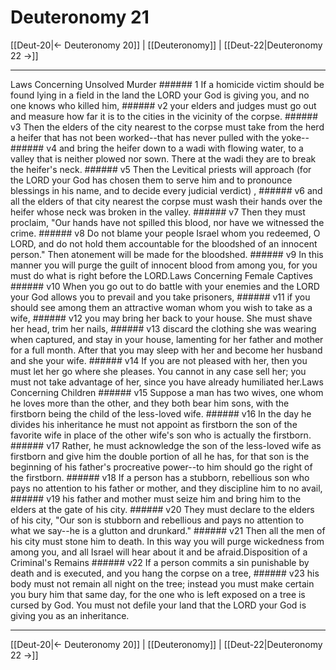 # Deuteronomy 21

[[Deut-20|← Deuteronomy 20]] | [[Deuteronomy]] | [[Deut-22|Deuteronomy 22 →]]
***

Laws Concerning Unsolved Murder ###### 1 If a homicide victim should be found lying in a field in the land the LORD your God is giving you, and no one knows who killed him, ###### v2 your elders and judges must go out and measure how far it is to the cities in the vicinity of the corpse. ###### v3 Then the elders of the city nearest to the corpse must take from the herd a heifer that has not been worked--that has never pulled with the yoke-- ###### v4 and bring the heifer down to a wadi with flowing water, to a valley that is neither plowed nor sown. There at the wadi they are to break the heifer's neck. ###### v5 Then the Levitical priests will approach (for the LORD your God has chosen them to serve him and to pronounce blessings in his name, and to decide every judicial verdict) , ###### v6 and all the elders of that city nearest the corpse must wash their hands over the heifer whose neck was broken in the valley. ###### v7 Then they must proclaim, "Our hands have not spilled this blood, nor have we witnessed the crime. ###### v8 Do not blame your people Israel whom you redeemed, O LORD, and do not hold them accountable for the bloodshed of an innocent person." Then atonement will be made for the bloodshed. ###### v9 In this manner you will purge the guilt of innocent blood from among you, for you must do what is right before the LORD.Laws Concerning Female Captives ###### v10 When you go out to do battle with your enemies and the LORD your God allows you to prevail and you take prisoners, ###### v11 if you should see among them an attractive woman whom you wish to take as a wife, ###### v12 you may bring her back to your house. She must shave her head, trim her nails, ###### v13 discard the clothing she was wearing when captured, and stay in your house, lamenting for her father and mother for a full month. After that you may sleep with her and become her husband and she your wife. ###### v14 If you are not pleased with her, then you must let her go where she pleases. You cannot in any case sell her; you must not take advantage of her, since you have already humiliated her.Laws Concerning Children ###### v15 Suppose a man has two wives, one whom he loves more than the other, and they both bear him sons, with the firstborn being the child of the less-loved wife. ###### v16 In the day he divides his inheritance he must not appoint as firstborn the son of the favorite wife in place of the other wife's son who is actually the firstborn. ###### v17 Rather, he must acknowledge the son of the less-loved wife as firstborn and give him the double portion of all he has, for that son is the beginning of his father's procreative power--to him should go the right of the firstborn. ###### v18 If a person has a stubborn, rebellious son who pays no attention to his father or mother, and they discipline him to no avail, ###### v19 his father and mother must seize him and bring him to the elders at the gate of his city. ###### v20 They must declare to the elders of his city, "Our son is stubborn and rebellious and pays no attention to what we say--he is a glutton and drunkard." ###### v21 Then all the men of his city must stone him to death. In this way you will purge wickedness from among you, and all Israel will hear about it and be afraid.Disposition of a Criminal's Remains ###### v22 If a person commits a sin punishable by death and is executed, and you hang the corpse on a tree, ###### v23 his body must not remain all night on the tree; instead you must make certain you bury him that same day, for the one who is left exposed on a tree is cursed by God. You must not defile your land that the LORD your God is giving you as an inheritance.

***
[[Deut-20|← Deuteronomy 20]] | [[Deuteronomy]] | [[Deut-22|Deuteronomy 22 →]]
